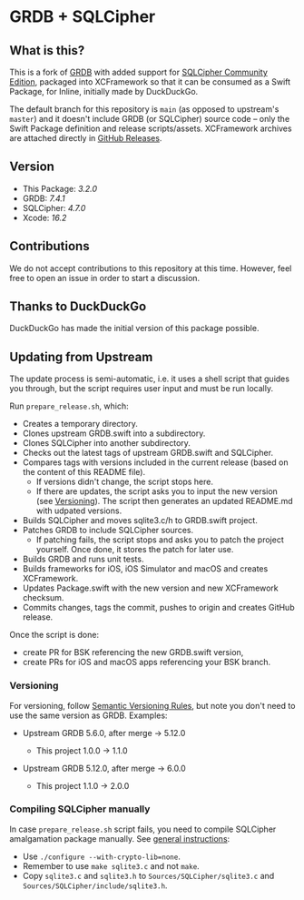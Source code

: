 # GRDB + SQLCipher

## What is this?

This is a fork of [GRDB](https://github.com/groue/GRDB.swift) with added support for [SQLCipher Community Edition](https://www.zetetic.net/sqlcipher/open-source/), packaged into XCFramework so that it can be consumed as a Swift Package, for Inline, initially made by DuckDuckGo.

The default branch for this repository is `main` (as opposed to upstream's `master`) and it doesn't include GRDB (or SQLCipher) source code – only the Swift Package definition and release scripts/assets. XCFramework archives are attached directly in [GitHub Releases](https://github.com/TICESoftware/GRDB-SQLCipher/releases).

## Version

* This Package: *3.2.0*
* GRDB: *7.4.1*
* SQLCipher: *4.7.0*
* Xcode: *16.2*

## Contributions

We do not accept contributions to this repository at this time. However, feel free to open an issue in order to start a discussion.

## Thanks to DuckDuckGo

DuckDuckGo has made the initial version of this package possible.

## Updating from Upstream

The update process is semi-automatic, i.e. it uses a shell script that guides you through, but the script requires user input and must be run locally.

Run `prepare_release.sh`, which:

- Creates a temporary directory.
- Clones upstream GRDB.swift into a subdirectory.
- Clones SQLCipher into another subdirectory.
- Checks out the latest tags of upstream GRDB.swift and SQLCipher.
- Compares tags with versions included in the current release (based on the content of this README file).
  - If versions didn't change, the script stops here.
  - If there are updates, the script asks you to input the new version (see [Versioning](#versioning)). The script then generates an updated README.md with udpated versions.
- Builds SQLCipher and moves sqlite3.c/h to GRDB.swift project.
- Patches GRDB to include SQLCipher sources.
  - If patching fails, the script stops and asks you to patch the project yourself. Once done, it stores the patch for later use.
- Builds GRDB and runs unit tests.
- Builds frameworks for iOS, iOS Simulator and macOS and creates XCFramework.
- Updates Package.swift with the new version and new XCFramework checksum.
- Commits changes, tags the commit, pushes to origin and creates GitHub release.

Once the script is done:

- create PR for BSK referencing the new GRDB.swift version,
- create PRs for iOS and macOS apps referencing your BSK branch.

### Versioning

For versioning, follow [Semantic Versioning Rules](https://semver.org), but note you don't need
to use the same version as GRDB. Examples:

- Upstream GRDB 5.6.0, after merge -> 5.12.0

  - This project 1.0.0 -> 1.1.0

- Upstream GRDB 5.12.0, after merge -> 6.0.0
  - This project 1.1.0 -> 2.0.0

### Compiling SQLCipher manually

In case `prepare_release.sh` script fails, you need to compile SQLCipher amalgamation package
manually. See [general instructions](https://github.com/sqlcipher/sqlcipher#compiling-for-unix-like-systems):

- Use `./configure --with-crypto-lib=none`.
- Remember to use `make sqlite3.c` and not `make`.
- Copy `sqlite3.c` and `sqlite3.h` to `Sources/SQLCipher/sqlite3.c` and `Sources/SQLCipher/include/sqlite3.h`.
